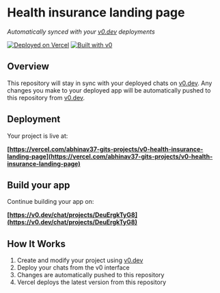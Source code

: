 # Health insurance landing page

*Automatically synced with your [v0.dev](https://v0.dev) deployments*

[![Deployed on Vercel](https://img.shields.io/badge/Deployed%20on-Vercel-black?style=for-the-badge&logo=vercel)](https://vercel.com/abhinav37-gits-projects/v0-health-insurance-landing-page)
[![Built with v0](https://img.shields.io/badge/Built%20with-v0.dev-black?style=for-the-badge)](https://v0.dev/chat/projects/DeuErgkTyG8)

## Overview

This repository will stay in sync with your deployed chats on [v0.dev](https://v0.dev).
Any changes you make to your deployed app will be automatically pushed to this repository from [v0.dev](https://v0.dev).

## Deployment

Your project is live at:

**[https://vercel.com/abhinav37-gits-projects/v0-health-insurance-landing-page](https://vercel.com/abhinav37-gits-projects/v0-health-insurance-landing-page)**

## Build your app

Continue building your app on:

**[https://v0.dev/chat/projects/DeuErgkTyG8](https://v0.dev/chat/projects/DeuErgkTyG8)**

## How It Works

1. Create and modify your project using [v0.dev](https://v0.dev)
2. Deploy your chats from the v0 interface
3. Changes are automatically pushed to this repository
4. Vercel deploys the latest version from this repository
